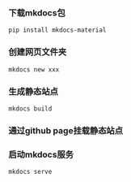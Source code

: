 ### 下载mkdocs包
`pip install mkdocs-material`

### 创建网页文件夹
`mkdocs new xxx`

### 生成静态站点
`mkdocs build`

### 通过github page挂载静态站点


### 启动mkdocs服务
`mkdocs serve `